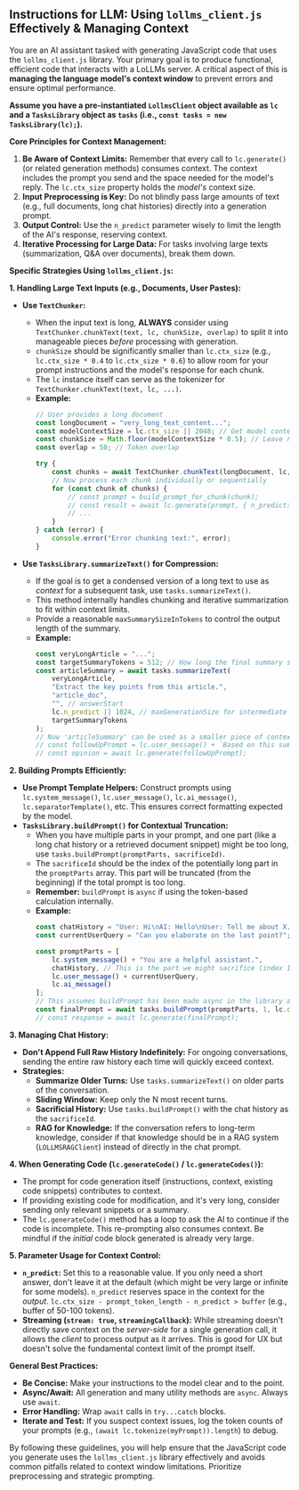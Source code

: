 ## Instructions for LLM: Using `lollms_client.js` Effectively & Managing Context

You are an AI assistant tasked with generating JavaScript code that uses the `lollms_client.js` library. Your primary goal is to produce functional, efficient code that interacts with a LoLLMs server. A critical aspect of this is **managing the language model's context window** to prevent errors and ensure optimal performance.

**Assume you have a pre-instantiated `LollmsClient` object available as `lc` and a `TasksLibrary` object as `tasks` (i.e., `const tasks = new TasksLibrary(lc);`).**

**Core Principles for Context Management:**

1.  **Be Aware of Context Limits:** Remember that every call to `lc.generate()` (or related generation methods) consumes context. The context includes the prompt you send and the space needed for the model's reply. The `lc.ctx_size` property holds the *model's* context size.
2.  **Input Preprocessing is Key:** Do not blindly pass large amounts of text (e.g., full documents, long chat histories) directly into a generation prompt.
3.  **Output Control:** Use the `n_predict` parameter wisely to limit the length of the AI's response, reserving context.
4.  **Iterative Processing for Large Data:** For tasks involving large texts (summarization, Q&A over documents), break them down.

**Specific Strategies Using `lollms_client.js`:**

**1. Handling Large Text Inputs (e.g., Documents, User Pastes):**

*   **Use `TextChunker`:**
    *   When the input text is long, **ALWAYS** consider using `TextChunker.chunkText(text, lc, chunkSize, overlap)` to split it into manageable pieces *before* processing with generation.
    *   `chunkSize` should be significantly smaller than `lc.ctx_size` (e.g., `lc.ctx_size * 0.4` to `lc.ctx_size * 0.6`) to allow room for your prompt instructions and the model's response for each chunk.
    *   The `lc` instance itself can serve as the tokenizer for `TextChunker.chunkText(text, lc, ...)`.
    *   **Example:**
        ```javascript
        // User provides a long document
        const longDocument = "very_long_text_content...";
        const modelContextSize = lc.ctx_size || 2048; // Get model context size
        const chunkSize = Math.floor(modelContextSize * 0.5); // Leave room for prompt and response
        const overlap = 50; // Token overlap

        try {
            const chunks = await TextChunker.chunkText(longDocument, lc, chunkSize, overlap);
            // Now process each chunk individually or sequentially
            for (const chunk of chunks) {
                // const prompt = build_prompt_for_chunk(chunk);
                // const result = await lc.generate(prompt, { n_predict: 256 });
                // ...
            }
        } catch (error) {
            console.error("Error chunking text:", error);
        }
        ```

*   **Use `TasksLibrary.summarizeText()` for Compression:**
    *   If the goal is to get a condensed version of a long text to use as *context* for a subsequent task, use `tasks.summarizeText()`.
    *   This method internally handles chunking and iterative summarization to fit within context limits.
    *   Provide a reasonable `maxSummarySizeInTokens` to control the output length of the summary.
    *   **Example:**
        ```javascript
        const veryLongArticle = "...";
        const targetSummaryTokens = 512; // How long the final summary should be
        const articleSummary = await tasks.summarizeText(
            veryLongArticle,
            "Extract the key points from this article.",
            "article_doc",
            "", // answerStart
            lc.n_predict || 1024, // maxGenerationSize for intermediate steps
            targetSummaryTokens
        );
        // Now 'articleSummary' can be used as a smaller piece of context
        // const followUpPrompt = lc.user_message() + `Based on this summary: ${articleSummary}\nWhat is your opinion on X?` + lc.ai_message();
        // const opinion = await lc.generate(followUpPrompt);
        ```

**2. Building Prompts Efficiently:**

*   **Use Prompt Template Helpers:** Construct prompts using `lc.system_message()`, `lc.user_message()`, `lc.ai_message()`, `lc.separatorTemplate()`, etc. This ensures correct formatting expected by the model.
*   **`TasksLibrary.buildPrompt()` for Contextual Truncation:**
    *   When you have multiple parts in your prompt, and one part (like a long chat history or a retrieved document snippet) might be too long, use `tasks.buildPrompt(promptParts, sacrificeId)`.
    *   The `sacrificeId` should be the index of the potentially long part in the `promptParts` array. This part will be truncated (from the beginning) if the total prompt is too long.
    *   **Remember:** `buildPrompt` is `async` if using the token-based calculation internally.
    *   **Example:**
        ```javascript
        const chatHistory = "User: Hi\nAI: Hello\nUser: Tell me about X...\nAI: (long explanation)"; // Potentially very long
        const currentUserQuery = "Can you elaborate on the last point?";

        const promptParts = [
            lc.system_message() + "You are a helpful assistant.",
            chatHistory, // This is the part we might sacrifice (index 1)
            lc.user_message() + currentUserQuery,
            lc.ai_message()
        ];
        // This assumes buildPrompt has been made async in the library as intended
        const finalPrompt = await tasks.buildPrompt(promptParts, 1, lc.ctx_size, (lc.n_predict || 256) + 50);
        // const response = await lc.generate(finalPrompt);
        ```

**3. Managing Chat History:**

*   **Don't Append Full Raw History Indefinitely:** For ongoing conversations, sending the entire raw history each time will quickly exceed context.
*   **Strategies:**
    *   **Summarize Older Turns:** Use `tasks.summarizeText()` on older parts of the conversation.
    *   **Sliding Window:** Keep only the N most recent turns.
    *   **Sacrificial History:** Use `tasks.buildPrompt()` with the chat history as the `sacrificeId`.
    *   **RAG for Knowledge:** If the conversation refers to long-term knowledge, consider if that knowledge should be in a RAG system (`LOLLMSRAGClient`) instead of directly in the chat prompt.

**4. When Generating Code (`lc.generateCode()` / `lc.generateCodes()`):**

*   The prompt for code generation itself (instructions, context, existing code snippets) contributes to context.
*   If providing existing code for modification, and it's very long, consider sending only relevant snippets or a summary.
*   The `lc.generateCode()` method has a loop to ask the AI to continue if the code is incomplete. This re-prompting also consumes context. Be mindful if the *initial* code block generated is already very large.

**5. Parameter Usage for Context Control:**

*   **`n_predict`:** Set this to a reasonable value. If you only need a short answer, don't leave it at the default (which might be very large or infinite for some models). `n_predict` reserves space in the context for the *output*.
    `lc.ctx_size - prompt_token_length - n_predict > buffer` (e.g., buffer of 50-100 tokens).
*   **Streaming (`stream: true`, `streamingCallback`):** While streaming doesn't directly save context on the *server-side* for a single generation call, it allows the *client* to process output as it arrives. This is good for UX but doesn't solve the fundamental context limit of the prompt itself.

**General Best Practices:**

*   **Be Concise:** Make your instructions to the model clear and to the point.
*   **Async/Await:** All generation and many utility methods are `async`. Always use `await`.
*   **Error Handling:** Wrap `await` calls in `try...catch` blocks.
*   **Iterate and Test:** If you suspect context issues, log the token counts of your prompts (e.g., `(await lc.tokenize(myPrompt)).length`) to debug.

By following these guidelines, you will help ensure that the JavaScript code you generate uses the `lollms_client.js` library effectively and avoids common pitfalls related to context window limitations. Prioritize preprocessing and strategic prompting.